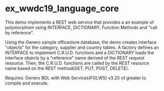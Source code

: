 # ex_wwdc19_language_core
This demo implements a REST web service that provides a an example of polymorphism using INTERFACE, DICTIONARY, Function Methods and "call by reference".

Using the Genero sample officestore database, the demo creates interface "objects" for the category, supplier and country tables.  A factory defines an INTERFACE to implement C.R.U.D. functions and a DICTIONARY loads the interface objects by a "reference" name derived of the REST request resource.  Then, the C.R.U.D. functions are called by the REST resource name based on the REST method(GET, PUT, POST, DELETE). 

Requires: Genero BDL with Web Services(FGLWS) v3.20 of greater to compile and execute.

